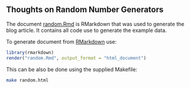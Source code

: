 ## Thoughts on Random Number Generators

The document [random.Rmd](./random.Rmd) is RMarkdown that was used to generate
the blog article. It contains all code use to generate the example data.

To generate document from [RMarkdown](https://rmarkdown.rstudio.com/) use:

```r
library(rmarkdown)
render("random.Rmd", output_format = "html_document")
```

This can be also be done using the supplied Makefile:

```bash
make random.html
```
